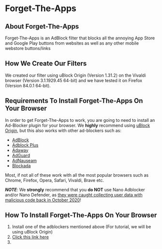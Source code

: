 # Forget-The-Apps

## About Forget-The-Apps
Forget-The-Apps is an AdBlock filter that blocks all the annoying App Store and Google Play buttons from websites as well as any other mobile webstore buttons/links

## How We Create Our Filters
We created our filter using uBlock Origin (Version 1.31.2) on the Vivaldi browser (Version 3.1.1929.45 64-bit) and we have tested it on Firefox (Version 84.0.1 64-bit).

## Requirements To Install Forget-The-Apps On Your Browser
In order to get Forget-The-Apps to work, you are going to need to install an Ad-Blocker plugin for your browser. We **highly** recommend using [uBlock Origin](https://github.com/gorhill/uBlock), but this also works with other ad-blockers such as:

 - [AdBlock](https://getadblock.com/)
 - [Adblock Plus](https://adblockplus.org/)
 - [Adaway](https://adaway.org/)
 - [AdGuard](https://adguard.com/)
 - [AdNauseam](https://adnauseam.io/)
 - [Blockada](https://blokada.org/)

Most, if not all of these work with all the most popular browsers such as Chrome, Firefox, Opera, Safari, Vivaldi, Brave etc.

***NOTE***: We **strongly** recommend that you **do NOT** use Nano Adblocker and/or Nano Defender, as [they were caught collecting user data with malicious code back in October 2020](https://www.zdnet.com/article/google-removes-two-chrome-ad-blockers-caught-collecting-user-data/)!

## How To Install Forget-The-Apps On Your Browser

 1. Install one of the adblockers mentioned above (For tutorial, we will be using uBlock Origin)
 2. [Click this link here]()
 3. 
